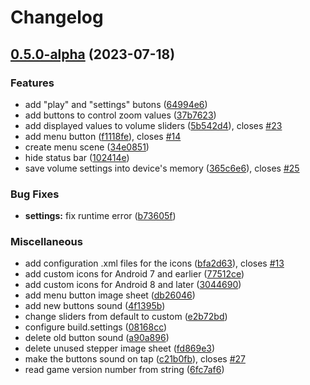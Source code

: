 # Changelog


## [0.5.0-alpha](https://github.com/Volnikan/Bacteriomatics/compare/v0.4.1-alpha...v0.5.0-alpha) (2023-07-18)


### Features

* add "play" and "settings" butons ([64994e6](https://github.com/Volnikan/Bacteriomatics/pull/7/commits/64994e67497de724c0a55c245b24b4faae706a4a))
* add buttons to control zoom values ([37b7623](https://github.com/Volnikan/Bacteriomatics/commit/37b7623040a363c9af186e86f42c61306e5359f9))
* add displayed values to volume sliders ([5b542d4](https://github.com/Volnikan/Bacteriomatics/commit/5b542d4e3e0b6e9bd11add095058572b1f058555)), closes [#23](https://github.com/Volnikan/Bacteriomatics/issues/23)
* add menu button ([f1118fe](https://github.com/Volnikan/Bacteriomatics/commit/f1118fedfad191607b3b48437c072c52c05e9183)), closes [#14](https://github.com/Volnikan/Bacteriomatics/issues/14)
* create menu scene ([34e0851](https://github.com/Volnikan/Bacteriomatics/pull/7/commits/34e0851eec147a9214fe90a624696c67b9830a9a))
* hide status bar ([102414e](https://github.com/Volnikan/Bacteriomatics/commit/102414e926785f3d099af6b0db1a9ff142c52ee0))
* save volume settings into device's memory ([365c6e6](https://github.com/Volnikan/Bacteriomatics/commit/365c6e6bb46bec902f7cb232697c3bbfab3161a1)), closes [#25](https://github.com/Volnikan/Bacteriomatics/issues/25)

### Bug Fixes

* **settings:** fix runtime error ([b73605f](https://github.com/Volnikan/Bacteriomatics/commit/b73605ff775086b9ca610323f42803505c8f4ded))

### Miscellaneous

* add configuration .xml files for the icons ([bfa2d63](https://github.com/Volnikan/Bacteriomatics/commit/bfa2d6303ad4332d95093ad2fbea92f4370d4e1b)), closes [#13](https://github.com/Volnikan/Bacteriomatics/issues/13)
* add custom icons for Android 7 and earlier ([77512ce](https://github.com/Volnikan/Bacteriomatics/commit/77512ce01f55eae2590eca5326905e80cbc3a55d))
* add custom icons for Android 8 and later ([3044690](https://github.com/Volnikan/Bacteriomatics/commit/3044690fec9d47f29dbc58447997e992ead22aaf))
* add menu button image sheet ([db26046](https://github.com/Volnikan/Bacteriomatics/commit/db26046c08e5147bb94209ded32ccaeeed92509d))
* add new buttons sound ([4f1395b](https://github.com/Volnikan/Bacteriomatics/commit/4f1395b617143daf0b2f431d97141b0db082ba09))
* change sliders from default to custom ([e2b72bd](https://github.com/Volnikan/Bacteriomatics/pull/11/commits/e2b72bd4234f98ca9a1734eb3f60aa0fac56ebf9))
* configure build.settings ([08168cc](https://github.com/Volnikan/Bacteriomatics/pull/7/commits/08168cc3dace962f00b7834a52d52fd6715e5121))
* delete old button sound ([a90a896](https://github.com/Volnikan/Bacteriomatics/commit/a90a8964ab7e04669117e6de062ef7ed594dbe3b))
* delete unused stepper image sheet ([fd869e3](https://github.com/Volnikan/Bacteriomatics/commit/fd869e3e95baf7d8ec72979ff13d93d22ef042d9))
* make the buttons sound on tap ([c21b0fb](https://github.com/Volnikan/Bacteriomatics/commit/c21b0fbae247632fa0f3c1f09a4bef8e0b7c59f6)), closes [#27](https://github.com/Volnikan/Bacteriomatics/issues/27)
* read game version number from string ([6fc7af6](https://github.com/Volnikan/Bacteriomatics/pull/10/commits/6fc7af60249d0f54ad15b3db644a3c5441c4e037))
